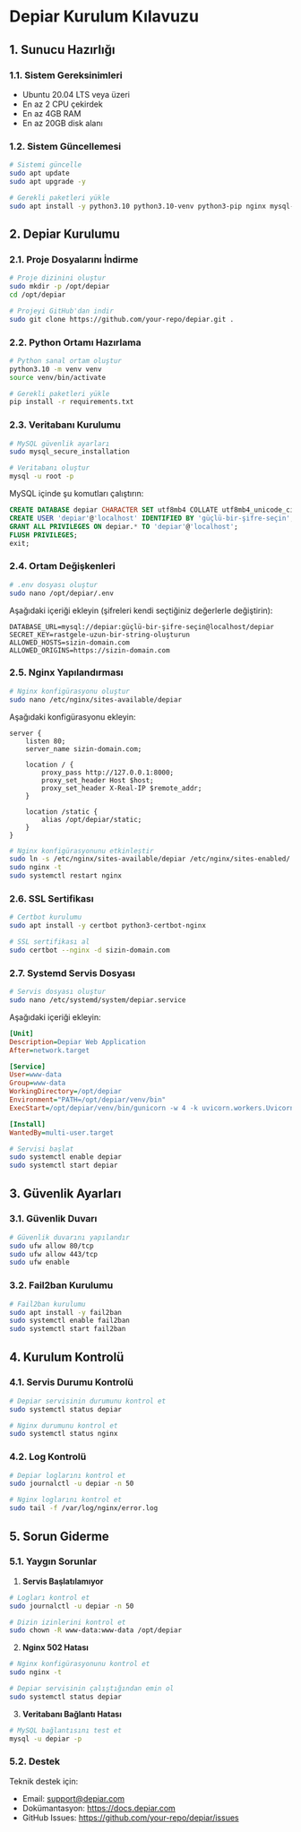 # Depiar Kurulum Kılavuzu

## 1. Sunucu Hazırlığı

### 1.1. Sistem Gereksinimleri
- Ubuntu 20.04 LTS veya üzeri
- En az 2 CPU çekirdek
- En az 4GB RAM
- En az 20GB disk alanı

### 1.2. Sistem Güncellemesi
```bash
# Sistemi güncelle
sudo apt update
sudo apt upgrade -y

# Gerekli paketleri yükle
sudo apt install -y python3.10 python3.10-venv python3-pip nginx mysql-server redis-server git
```

## 2. Depiar Kurulumu

### 2.1. Proje Dosyalarını İndirme
```bash
# Proje dizinini oluştur
sudo mkdir -p /opt/depiar
cd /opt/depiar

# Projeyi GitHub'dan indir
sudo git clone https://github.com/your-repo/depiar.git .
```

### 2.2. Python Ortamı Hazırlama
```bash
# Python sanal ortam oluştur
python3.10 -m venv venv
source venv/bin/activate

# Gerekli paketleri yükle
pip install -r requirements.txt
```

### 2.3. Veritabanı Kurulumu
```bash
# MySQL güvenlik ayarları
sudo mysql_secure_installation

# Veritabanı oluştur
mysql -u root -p
```

MySQL içinde şu komutları çalıştırın:
```sql
CREATE DATABASE depiar CHARACTER SET utf8mb4 COLLATE utf8mb4_unicode_ci;
CREATE USER 'depiar'@'localhost' IDENTIFIED BY 'güçlü-bir-şifre-seçin';
GRANT ALL PRIVILEGES ON depiar.* TO 'depiar'@'localhost';
FLUSH PRIVILEGES;
exit;
```

### 2.4. Ortam Değişkenleri
```bash
# .env dosyası oluştur
sudo nano /opt/depiar/.env
```

Aşağıdaki içeriği ekleyin (şifreleri kendi seçtiğiniz değerlerle değiştirin):
```env
DATABASE_URL=mysql://depiar:güçlü-bir-şifre-seçin@localhost/depiar
SECRET_KEY=rastgele-uzun-bir-string-oluşturun
ALLOWED_HOSTS=sizin-domain.com
ALLOWED_ORIGINS=https://sizin-domain.com
```

### 2.5. Nginx Yapılandırması
```bash
# Nginx konfigürasyonu oluştur
sudo nano /etc/nginx/sites-available/depiar
```

Aşağıdaki konfigürasyonu ekleyin:
```nginx
server {
    listen 80;
    server_name sizin-domain.com;

    location / {
        proxy_pass http://127.0.0.1:8000;
        proxy_set_header Host $host;
        proxy_set_header X-Real-IP $remote_addr;
    }

    location /static {
        alias /opt/depiar/static;
    }
}
```

```bash
# Nginx konfigürasyonunu etkinleştir
sudo ln -s /etc/nginx/sites-available/depiar /etc/nginx/sites-enabled/
sudo nginx -t
sudo systemctl restart nginx
```

### 2.6. SSL Sertifikası
```bash
# Certbot kurulumu
sudo apt install -y certbot python3-certbot-nginx

# SSL sertifikası al
sudo certbot --nginx -d sizin-domain.com
```

### 2.7. Systemd Servis Dosyası
```bash
# Servis dosyası oluştur
sudo nano /etc/systemd/system/depiar.service
```

Aşağıdaki içeriği ekleyin:
```ini
[Unit]
Description=Depiar Web Application
After=network.target

[Service]
User=www-data
Group=www-data
WorkingDirectory=/opt/depiar
Environment="PATH=/opt/depiar/venv/bin"
ExecStart=/opt/depiar/venv/bin/gunicorn -w 4 -k uvicorn.workers.UvicornWorker main:app

[Install]
WantedBy=multi-user.target
```

```bash
# Servisi başlat
sudo systemctl enable depiar
sudo systemctl start depiar
```

## 3. Güvenlik Ayarları

### 3.1. Güvenlik Duvarı
```bash
# Güvenlik duvarını yapılandır
sudo ufw allow 80/tcp
sudo ufw allow 443/tcp
sudo ufw enable
```

### 3.2. Fail2ban Kurulumu
```bash
# Fail2ban kurulumu
sudo apt install -y fail2ban
sudo systemctl enable fail2ban
sudo systemctl start fail2ban
```

## 4. Kurulum Kontrolü

### 4.1. Servis Durumu Kontrolü
```bash
# Depiar servisinin durumunu kontrol et
sudo systemctl status depiar

# Nginx durumunu kontrol et
sudo systemctl status nginx
```

### 4.2. Log Kontrolü
```bash
# Depiar loglarını kontrol et
sudo journalctl -u depiar -n 50

# Nginx loglarını kontrol et
sudo tail -f /var/log/nginx/error.log
```

## 5. Sorun Giderme

### 5.1. Yaygın Sorunlar

1. **Servis Başlatılamıyor**
```bash
# Logları kontrol et
sudo journalctl -u depiar -n 50

# Dizin izinlerini kontrol et
sudo chown -R www-data:www-data /opt/depiar
```

2. **Nginx 502 Hatası**
```bash
# Nginx konfigürasyonunu kontrol et
sudo nginx -t

# Depiar servisinin çalıştığından emin ol
sudo systemctl status depiar
```

3. **Veritabanı Bağlantı Hatası**
```bash
# MySQL bağlantısını test et
mysql -u depiar -p
```

### 5.2. Destek

Teknik destek için:
- Email: support@depiar.com
- Dokümantasyon: https://docs.depiar.com
- GitHub Issues: https://github.com/your-repo/depiar/issues 
